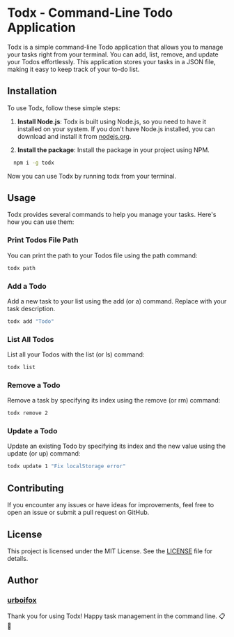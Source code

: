 # Todx - Command-Line Todo Application

Todx is a simple command-line Todo application that allows you to manage your tasks right from your terminal. You can add, list, remove, and update your Todos effortlessly. This application stores your tasks in a JSON file, making it easy to keep track of your to-do list.

## Installation

To use Todx, follow these simple steps:

1. **Install Node.js**: Todx is built using Node.js, so you need to have it installed on your system. If you don't have Node.js installed, you can download and install it from [nodejs.org](https://nodejs.org/).

2. **Install the package**: Install the package in your project using NPM.

```bash
  npm i -g todx
```

Now you can use Todx by running todx from your terminal.

## Usage

Todx provides several commands to help you manage your tasks. Here's how you can use them:

### Print Todos File Path

You can print the path to your Todos file using the path command:

```bash
todx path
```

### Add a Todo

Add a new task to your list using the add (or a) command. Replace <Todo> with your task description.

```bash
todx add "Todo"
```

### List All Todos

List all your Todos with the list (or ls) command:

```bash
todx list
```

### Remove a Todo

Remove a task by specifying its index using the remove (or rm) command:

```bash
todx remove 2
```

### Update a Todo

Update an existing Todo by specifying its index and the new value using the update (or up) command:

```bash
todx update 1 "Fix localStorage error"
```

## Contributing

If you encounter any issues or have ideas for improvements, feel free to open an issue or submit a pull request on GitHub.

## License

This project is licensed under the MIT License. See the [LICENSE](https://github.com/urboifox/todx/blob/master/LICENCE) file for details.

## Author

### [urboifox](https://urboifox.vercel.app/)

Thank you for using Todx! Happy task management in the command line. 📋🚀
